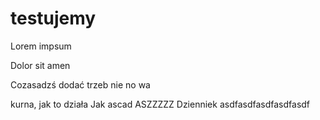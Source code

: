 # testujemy
Lorem impsum

Dolor sit amen

Cozasadzś dodać trzeb nie no wa 


kurna, jak to działa
Jak ascad
ASZZZZZ Dzienniek
asdfasdfasdfasdfasdf
